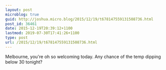 ```yaml
---
layout: post
microblog: true
guid: http://joshua.micro.blog/2015/12/19/t678147559131508736.html
post_id: 36461
date: 2015-12-19T20:39:12+1100
lastmod: 2019-07-30T17:41:26+1100
type: post
url: /2015/12/19/t678147559131508736.html
---
```

Melbourne, you're oh so welcoming today. Any chance of the temp dipping below 30 tonight?
